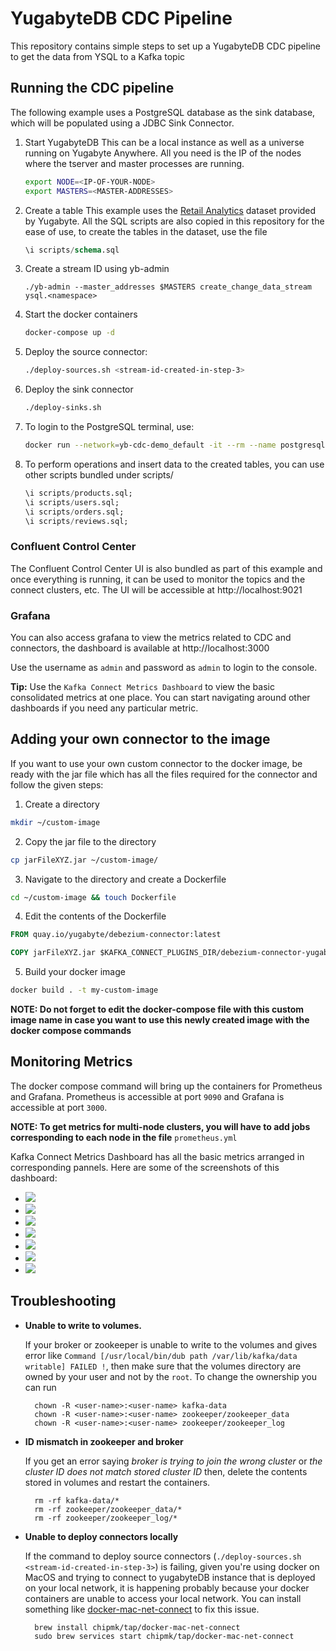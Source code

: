 # YugabyteDB CDC Pipeline

This repository contains simple steps to set up a YugabyteDB CDC pipeline to get the data from YSQL to a Kafka topic

## Running the CDC pipeline
The following example uses a PostgreSQL database as the sink database, which will be populated using a JDBC Sink Connector.

1. Start YugabyteDB
    This can be a local instance as well as a universe running on Yugabyte Anywhere. All you need is the IP of the nodes where the tserver and master processes are running.
    ```sh
    export NODE=<IP-OF-YOUR-NODE>
    export MASTERS=<MASTER-ADDRESSES>
    ```
  
2. Create a table
    This example uses the [Retail Analytics](https://docs.yugabyte.com/preview/sample-data/retail-analytics/) dataset provided by Yugabyte. All the SQL scripts are also copied in this repository for the ease of use, to create the tables in the dataset, use the file 
  
    ```sql
    \i scripts/schema.sql
    ```
  
3. Create a stream ID using yb-admin
    ```
    ./yb-admin --master_addresses $MASTERS create_change_data_stream ysql.<namespace>
    ```
  
4. Start the docker containers

    ```sh
    docker-compose up -d
    ```
  
5. Deploy the source connector:

    ```sh
    ./deploy-sources.sh <stream-id-created-in-step-3>
    ```
  
6. Deploy the sink connector
    ```sh
    ./deploy-sinks.sh
    ```
  
7. To login to the PostgreSQL terminal, use:
    ```sh
    docker run --network=yb-cdc-demo_default -it --rm --name postgresqlterm --link pg:postgresql --rm postgres:11.2 sh -c 'PGPASSWORD=postgres exec psql -h pg -p "$POSTGRES_PORT_5432_TCP_PORT" -U postgres'
    ```
  
8. To perform operations and insert data to the created tables, you can use other scripts bundled under scripts/
    ```sql
    \i scripts/products.sql;
    \i scripts/users.sql;
    \i scripts/orders.sql;
    \i scripts/reviews.sql;
    ```

### Confluent Control Center

The Confluent Control Center UI is also bundled as part of this example and once everything is running, it can be used to monitor the topics and the connect clusters, etc. The UI will be accessible at http://localhost:9021

### Grafana

You can also access grafana to view the metrics related to CDC and connectors, the dashboard is available at http://localhost:3000

Use the username as `admin` and password as `admin` to login to the console.

**Tip:** Use the `Kafka Connect Metrics Dashboard` to view the basic consolidated metrics at one place. You can start navigating around other dashboards if you need any particular metric.

## Adding your own connector to the image

If you want to use your own custom connector to the docker image, be ready with the jar file which has all the files required for the connector and follow the given steps:

1. Create a directory
  ```sh
  mkdir ~/custom-image
  ```
2. Copy the jar file to the directory
  ```sh
  cp jarFileXYZ.jar ~/custom-image/
  ```
3. Navigate to the directory and create a Dockerfile
  ```sh
  cd ~/custom-image && touch Dockerfile
  ```
4. Edit the contents of the Dockerfile
  ```Dockerfile
  FROM quay.io/yugabyte/debezium-connector:latest

  COPY jarFileXYZ.jar $KAFKA_CONNECT_PLUGINS_DIR/debezium-connector-yugabytedb/
  ```
5. Build your docker image
  ```sh
  docker build . -t my-custom-image
  ```
  **NOTE: Do not forget to edit the docker-compose file with this custom image name in case you want to use this newly created image with the docker compose commands**

## Monitoring Metrics

The docker compose command will bring up the containers for Prometheus and Grafana. Prometheus is accessible at port ```9090``` and Grafana is accessible at port ```3000```.

  **NOTE: To get metrics for multi-node clusters, you will have to add jobs corresponding to each node in the file** ```prometheus.yml```
  
 Kafka Connect Metrics Dashboard has all the basic metrics arranged in corresponding pannels. Here are some of the screenshots of this dashboard:
 
 * ![](https://github.com/yugabyte/cdc-examples/blob/main/cdc-quickstart-kafka-connect/screenshots/1%20.png)
 * ![](https://github.com/yugabyte/cdc-examples/blob/main/cdc-quickstart-kafka-connect/screenshots/2.png)
 * ![](https://github.com/yugabyte/cdc-examples/blob/main/cdc-quickstart-kafka-connect/screenshots/3.png)
 * ![](https://github.com/yugabyte/cdc-examples/blob/main/cdc-quickstart-kafka-connect/screenshots/4.png)
 * ![](https://github.com/yugabyte/cdc-examples/blob/main/cdc-quickstart-kafka-connect/screenshots/5.png)
 * ![](https://github.com/yugabyte/cdc-examples/blob/main/cdc-quickstart-kafka-connect/screenshots/6.png)
 * ![](https://github.com/yugabyte/cdc-examples/blob/main/cdc-quickstart-kafka-connect/screenshots/7.png)

## Troubleshooting

* __Unable to write to volumes.__

  If your broker or zookeeper is unable to write to the volumes and gives error like
  `Command [/usr/local/bin/dub path /var/lib/kafka/data writable] FAILED !`,
  then make sure that the volumes directory are owned by your user and not by the `root`. To change the ownership you can run
  ```
    chown -R <user-name>:<user-name> kafka-data
    chown -R <user-name>:<user-name> zookeeper/zookeeper_data
    chown -R <user-name>:<user-name> zookeeper/zookeeper_log
  ```

* __ID mismatch in zookeeper and broker__

  If you get an error saying _broker is trying to join the wrong cluster_ or _the cluster ID does not match stored cluster ID_
  then, delete the contents stored in volumes and restart the containers.
  ```
    rm -rf kafka-data/*
    rm -rf zookeeper/zookeeper_data/*
    rm -rf zookeeper/zookeeper_log/*
  ```

* __Unable to deploy connectors locally__

  If the command to deploy source connectors (`./deploy-sources.sh <stream-id-created-in-step-3>`) is failing, given you're using docker on MacOS and trying to connect to yugabyteDB instance that is deployed on your local network, it is happening probably because your docker containers are unable to access your local network. You can install something like [docker-mac-net-connect](https://github.com/chipmk/docker-mac-net-connect) to fix this issue.

  ```
    brew install chipmk/tap/docker-mac-net-connect
    sudo brew services start chipmk/tap/docker-mac-net-connect
  ```
